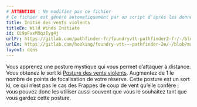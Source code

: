 ```yaml
---
# ATTENTION : Ne modifiez pas ce fichier
# Ce fichier est généré automatiquement par un script d'après les données du module Foundry VTT officiel et de sa traduction
title: Initié des vents violents
titleEn: Wild Winds Initiate
id: CL9pFxxMXqzIyg4j
urlFr: https://gitlab.com/pathfinder-fr/foundryvtt-pathfinder2-fr/-/blob/master/data/feats/CL9pFxxMXqzIyg4j.htm
urlEn: https://gitlab.com/hooking/foundry-vtt---pathfinder-2e/-/blob/master/packs/data/feats.db/wild-winds-initiate.json
layout: dons
---
```

Vous apprenez une posture mystique qui vous permet d’attaquer à distance. Vous obtenez le sort ki [Posture des vents violents](../sorts/posture-des-vents-violents.html). Augmentez de 1 le nombre de points de focalisation de votre réserve. Cette posture est un sort ki, ce qui n’est pas le cas des Frappes de coup de vent qu’elle confère ; vous pouvez donc les utiliser aussi souvent que vous le souhaitez tant que vous gardez cette posture.
